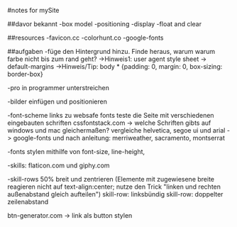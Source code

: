 #notes for mySite

##davor bekannt
-box model
-positioning
-display
-float and clear

##resources
-favicon.cc
-colorhunt.co
-google-fonts

##aufgaben
-füge den Hintergrund hinzu. Finde heraus, warum warum farbe nicht bis zum rand geht?
->Hinweis1: user agent style sheet -> default-margins
->Hinweis/Tip: body \* {padding: 0, margin: 0, box-sizing: border-box}

-pro in programmer unterstreichen

-bilder einfügen und positionieren

-font-scheme
links zu websafe fonts
teste die Seite mit verschiedenen eingebauten schriften
cssfontstack.com -> welche Schriften gibts auf windows und mac gleichermaßen? vergleiche helvetica, segoe ui und arial
-> google-fonts und nach anleitung: merriweather, sacramento, montserrat

-fonts stylen mithilfe von font-size, line-height,

-skills: flaticon.com und giphy.com

-skill-rows 50% breit und zentrieren (Elemente mit zugewiesene breite reagieren nicht auf text-align:center; nutze den Trick "linken und rechten außenabstand gleich aufteilen")
skill-row: linksbündig
skill-row: doppelter zeilenabstand

btn-generator.com -> link als button stylen
